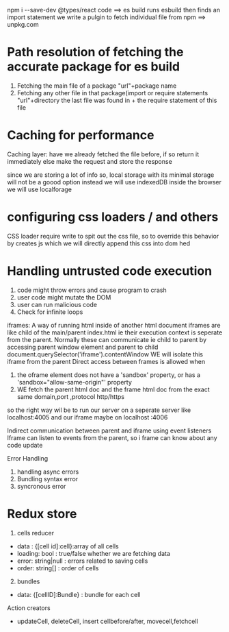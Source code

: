 npm i --save-dev @types/react
code ==> es build runs
esbuild then finds an import statement
we write a pulgin to fetch individual file from npm ==> unpkg.com

# Path resolution of fetching the accurate package for es build

1. Fetching the main file of a package
   "url"+package name
2. Fetching any other file in that package(import or require statements
   "url"+directory the last file was found in + the require statement of this file

# Caching for performance

Caching layer: have we already fetched the file before, if so return it immediately else make the request and store the response

since we are storing a lot of info so, local storage with its minimal storage will not be a goood option
instead we will use indexedDB inside the browser
we will use localforage

# configuring css loaders / and others

CSS loader require write to spit out the css file, so to override this behavior by creates js which we will directly append this css into dom hed

# Handling untrusted code execution

1.  code might throw errors and cause program to crash
2.  user code might mutate the DOM
3.  user can run malicious code
4.  Check for infinite loops

iframes: A way of running html inside of another html document
iframes are like child of the main/parent index.html ie their execution context is seperate from the parent. Normally these can communicate
ie child to parent by accessing parent window element and parent to child document.querySelector('iframe').contentWindow
WE will isolate this iframe from the parent
Direct access between frames is allowed when

1. the oframe element does not have a 'sandbox' property, or has a 'sandbox="allow-same-origin"' property
2. WE fetch the parent html doc and the frame html doc from the exact same domain,port ,protocol http/https

so the right way wil be to run our server on a seperate server like localhost:4005 and our iframe maybe on localhost :4006

Indirect communication between parent and iframe using event listeners
Iframe can listen to events from the parent, so i frame can know about any code update

Error Handling

1. handling async errors
2. Bundling syntax error
3. syncronous error

# Redux store

1. cells reducer

- data : {[cell id]:cell}:array of all cells
- loading: bool : true/false whether we are fetching data
- error: string|null : errors related to saving cells
- order: string[] : order of cells

2. bundles

- data: {[cellID]:Bundle} : bundle for each cell

Action creators

- updateCell, deleteCell, insert cellbefore/after, movecell,fetchcell
